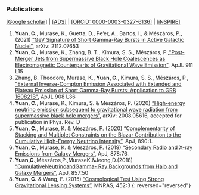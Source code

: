 ### Publications 

[[Google scholar]](https://scholar.google.com/citations?user=esUZFoMAAAAJ&hl=en) | [[ADS]](https://ui.adsabs.harvard.edu/public-libraries/NCRLXpiDTnGg2zwnvpAzRw)  | [[ORCiD: 0000-0003-0327-6136]](https://orcid.org/0000-0003-0327-6136) | [[iNSPIRE]](https://inspirehep.net/authors/1671091)<br />
1. **Yuan, C.**, Murase, K., Guetta, D., Pe’er, A., Bartos, I., & Mészáros, P., (2021) [“GeV Signature of Short Gamma-Ray Bursts in Active Galactic Nuclei"](https://arxiv.org/abs/2112.07653), arXiv: 2112.07653<br />
1. **Yuan, C.**, Murase, K., Zhang, B. T., Kimura, S. S., Mészáros, P.,["Post-Merger Jets from Supermassive Black Hole Coalescences as Electromagnetic Counterparts of Gravitational Wave Emission"](https://arxiv.org/abs/2101.05788), ApJL 911 L15<br />
1. Zhang, B. Theodore, Murase, K., **Yuan, C.**, Kimura, S. S., Mészáros, P., ["External Inverse-Compton Emission Associated with Extended and Plateau Emission of Short Gamma-Ray Bursts: Application to GRB 160821B"](https://arxiv.org/abs/2012.09143), ApJL 908 L36<br />
1. **Yuan, C.**, Murase, K., Kimura, S. & Mészáros, P. (2020) [“High-energy neutrino emission subsequent to gravitational wave radiation from supermassive black hole mergers”](https://arxiv.org/abs/2008.05616), arXiv: 2008.05616, accepted for publication in Phys. Rev. D<br />
1. **Yuan, C.**, Murase, K. & Mészáros, P. (2020) [“Complementarity of Stacking and Multiplet Constraints on the Blazar Contribution to the Cumulative High-Energy Neutrino Intensity”](https://iopscience.iop.org/article/10.3847/1538-4357/ab65ea), ApJ, 890:1. <br />
1. **Yuan, C.**, Murase, K. & Mészáros, P. (2019) [“Secondary Radio and X-ray Emissions from Galaxy Mergers”](https://iopscience.iop.org/article/10.3847/1538-4357/ab1f06), ApJ, 878:76. <br />
1. **Yuan,C**.,Mészáros,P.,MuraseK.&Jeong,D.(2018) [“CumulativeNeutrinoandGamma- Ray Backgrounds from Halo and Galaxy Mergers”](https://iopscience.iop.org/article/10.3847/1538-4357/aab774), ApJ, 857:50 <br />
1. **Yuan, C.** & Wang, F. (2015) [“Cosmological Test Using Strong Gravitational Lensing Systems”](https://academic.oup.com/mnras/article/452/3/2423/1080095), MNRAS, 452:3 
{: reversed="reversed"}

